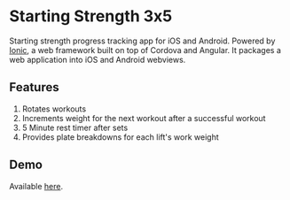 Starting Strength 3x5
============
Starting strength progress tracking app for iOS and Android. Powered by [Ionic](http://ionicframework.com/),
a web framework built on top of Cordova and Angular. It packages a web application into iOS and Android webviews.

Features
------
1. Rotates workouts
2. Increments weight for the next workout after a successful workout
3. 5 Minute rest timer after sets
4. Provides plate breakdowns for each lift's work weight

Demo
------
Available [here](http://www.shaboyrayz.com/lift-tracker/www/index.html#/app/todays_lifts).
